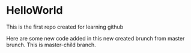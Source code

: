 # HelloWorld
This is the first repo created for learning github

Here are some new code added in this new created brunch from master brunch.
This is master-child branch.
